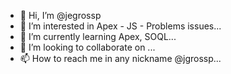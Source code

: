 - 👋 Hi, I’m @jegrossp
- 👀 I’m interested in Apex - JS - Problems issues...
- 🌱 I’m currently learning  Apex, SOQL...
- 💞️ I’m looking to collaborate on ...
- 📫 How to reach me in any nickname @jgrossp...

<!---
jegrossp/jegrossp is a ✨ special ✨ repository because its `README.md` (this file) appears on your GitHub profile.
You can click the Preview link to take a look at your changes.
--->
